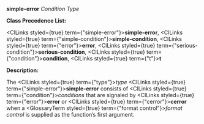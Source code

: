 **simple-error** *Condition Type* 



**Class Precedence List:** 



<ClLinks styled={true} term={"simple-error"}><b>simple-error</b></ClLinks>, <ClLinks styled={true} term={"simple-condition"}><b>simple-condition</b></ClLinks>, <ClLinks styled={true} term={"error"}><b>error</b></ClLinks>, <ClLinks styled={true} term={"serious-condition"}><b>serious-condition</b></ClLinks>, <ClLinks styled={true} term={"condition"}><b>condition</b></ClLinks>, <ClLinks styled={true} term={"t"}><b>t</b></ClLinks> 



**Description:** 



The <ClLinks styled={true} term={"type"}><i>type</i></ClLinks> <ClLinks styled={true} term={"simple-error"}><b>simple-error</b></ClLinks> consists of <ClLinks styled={true} term={"condition"}><i>conditions</i></ClLinks> that are signaled by <ClLinks styled={true} term={"error"}><b>error</b></ClLinks> or <ClLinks styled={true} term={"cerror"}><b>cerror</b></ClLinks> when a <GlossaryTerm styled={true} term={"format control"}><i>format control</i></GlossaryTerm> is supplied as the function’s first argument. 



